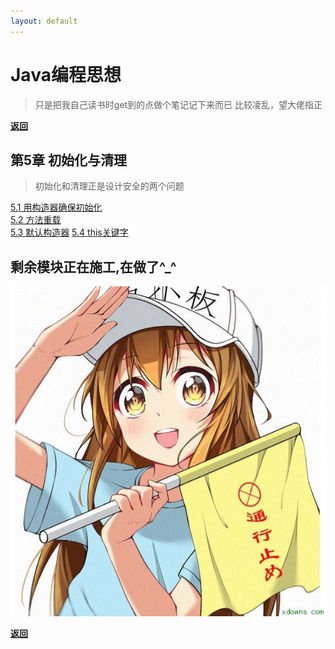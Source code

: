 ```yaml
---
layout: default
---
```

# Java编程思想  

>只是把我自己读书时get到的点做个笔记记下来而已
>比较凌乱，望大佬指正

[**返回**](/index)

## 第5章 初始化与清理  

>初始化和清理正是设计安全的两个问题  

[5.1 用构造器确保初始化](./5/51)  
[5.2 方法重载](./5/52)  
[5.3 默认构造器](./5/53)
[5.4 this关键字](./5/54)  

## 剩余模块正在施工,在做了^_^  

![stop](../stop.png)  

[**返回**](/index)